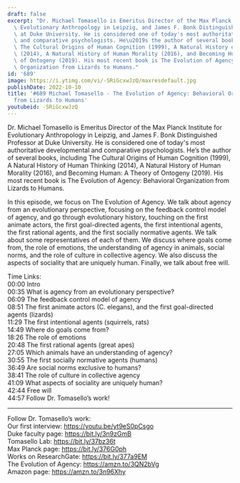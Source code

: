 ```yaml
---
draft: false
excerpt: "Dr. Michael Tomasello is Emeritus Director of the Max Planck Institute for\
  \ Evolutionary Anthropology in Leipzig, and James F. Bonk Distinguished Professor\
  \ at Duke University. He is considered one of today's most authoritative developmental\
  \ and comparative psychologists. He\u2019s the author of several books, including\
  \ The Cultural Origins of Human Cognition (1999), A Natural History of Human Thinking\
  \ (2014), A Natural History of Human Morality (2016), and Becoming Human: A Theory\
  \ of Ontogeny (2019). His most recent book is The Evolution of Agency: Behavioral\
  \ Organization from Lizards to Humans."
id: '689'
image: https://i.ytimg.com/vi/-SRiGcxwJzQ/maxresdefault.jpg
publishDate: 2022-10-10
title: '#689 Michael Tomasello - The Evolution of Agency: Behavioral Organization
  from Lizards to Humans'
youtubeid: -SRiGcxwJzQ
---
```

<div class="timelinks">

Dr. Michael Tomasello is Emeritus Director of the Max Planck Institute for Evolutionary Anthropology in Leipzig, and James F. Bonk Distinguished Professor at Duke University. He is considered one of today's most authoritative developmental and comparative psychologists. He’s the author of several books, including The Cultural Origins of Human Cognition (1999), A Natural History of Human Thinking (2014), A Natural History of Human Morality (2016), and Becoming Human: A Theory of Ontogeny (2019). His most recent book is The Evolution of Agency: Behavioral Organization from Lizards to Humans.

In this episode, we focus on The Evolution of Agency. We talk about agency from an evolutionary perspective, focusing on the feedback control model of agency, and go through evolutionary history, touching on the first animate actors, the first goal-directed agents, the first intentional agents, the first rational agents, and the first socially normative agents. We talk about some representatives of each of them. We discuss where goals come from, the role of emotions, the understanding of agency in animals, social norms, and the role of culture in collective agency. We also discuss the aspects of sociality that are uniquely human. Finally, we talk about free will.

Time Links:  
<time>00:00</time> Intro  
<time>00:35</time> What is agency from an evolutionary perspective?  
<time>06:09</time> The feedback control model of agency    
<time>08:51</time> The first animate actors (C. elegans), and the first goal-directed agents (lizards)  
<time>11:29</time> The first intentional agents (squirrels, rats)  
<time>14:49</time> Where do goals come from?  
<time>18:26</time> The role of emotions  
<time>20:48</time> The first rational agents (great apes)  
<time>27:05</time> Which animals have an understanding of agency?  
<time>30:55</time> The first socially normative agents (humans)  
<time>36:49</time> Are social norms exclusive to humans?  
<time>38:41</time> The role of culture in collective agency  
<time>41:09</time> What aspects of sociality are uniquely human?  
<time>42:44</time> Free will  
<time>44:57</time> Follow Dr. Tomasello’s work!

---

Follow Dr. Tomasello’s work:  
Our first interview: https://youtu.be/yt9eS0pCsgo  
Duke faculty page: https://bit.ly/3n9zGmB  
Tomasello Lab: https://bit.ly/37bz36t  
Max Planck page: https://bit.ly/376G0ph  
Works on ResearchGate: https://bit.ly/377a9EM  
The Evolution of Agency: https://amzn.to/3QN2bVg  
Amazon page: https://amzn.to/3n96Xhy
</div>

